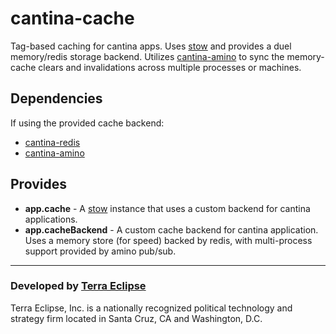 cantina-cache
=============

Tag-based caching for cantina apps. Uses [stow](https://github.com/cpsubrian/node-stow)
and provides a duel memory/redis storage backend. Utilizes [cantina-amino](https://github.com/cantina/cantina-amino)
to sync the memory-cache clears and invalidations across multiple processes or machines.

Dependencies
------------

If using the provided cache backend:

- [cantina-redis](https://github.com/cantina/cantina-redis)
- [cantina-amino](https://github.com/cantina/cantina-amino)

Provides
--------

- **app.cache** - A [stow](https://github.com/cpsubrian/node-stow) instance that uses
                  a custom backend for cantina applications.
- **app.cacheBackend** - A custom cache backend for cantina application. Uses
                         a memory store (for speed) backed by redis, with
                         multi-process support provided by amino pub/sub.

- - -

### Developed by [Terra Eclipse](http://www.terraeclipse.com)
Terra Eclipse, Inc. is a nationally recognized political technology and
strategy firm located in Santa Cruz, CA and Washington, D.C.
